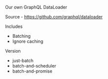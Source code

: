 Our own GraphQL DataLoader

Source - https://github.com/graphql/dataloader

Includes

- Batching
- Ignore caching

Version

- just-batch
- batch-and-scheduler
- batch-and-promise

